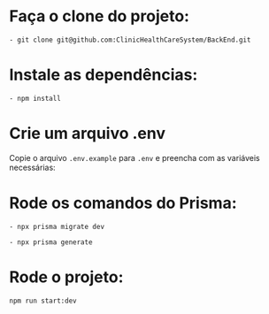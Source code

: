 # Faça o clone do projeto:

    - git clone git@github.com:ClinicHealthCareSystem/BackEnd.git

# Instale as dependências:

    - npm install

# Crie um arquivo .env

Copie o arquivo `.env.example` para `.env` e preencha com as variáveis necessárias:

# Rode os comandos do Prisma:

    - npx prisma migrate dev

    - npx prisma generate

# Rode o projeto:

    npm run start:dev
